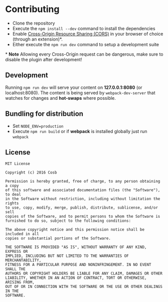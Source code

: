 # Contributing

- Clone the repository
- Execute the `npm install --dev` command to install the dependencies
- Enable [Cross-Origin Resource Sharing (CORS)][1] in your browser of choice (through an extension)\*.
- Either execute the `npm run dev` command to setup a development suite

\* **Note** Allowing every Cross-Origin request can be dangerous, make sure to disable the plugin after development!

Development
----

Running `npm run dev` will serve your content on **127.0.0.1:8080** (or localhost:8080). The content is being served by `webpack-dev-server` that watches for changes and **hot-swaps** where possible.

Bundling for distribution
----

 - Set `NODE_ENV=production`
 - Execute `npm run build` or if **webpack** is installed globally just run `webpack`

License
-

    MIT License
    
    Copyright (c) 2016 Cosb
        
    Permission is hereby granted, free of charge, to any person obtaining a copy
    of this software and associated documentation files (the "Software"), to deal
    in the Software without restriction, including without limitation the rights
    to use, copy, modify, merge, publish, distribute, sublicense, and/or sell
    copies of the Software, and to permit persons to whom the Software is
    furnished to do so, subject to the following conditions:
    
    The above copyright notice and this permission notice shall be included in all
    copies or substantial portions of the Software.
    
    THE SOFTWARE IS PROVIDED "AS IS", WITHOUT WARRANTY OF ANY KIND, EXPRESS OR
    IMPLIED, INCLUDING BUT NOT LIMITED TO THE WARRANTIES OF MERCHANTABILITY,
    FITNESS FOR A PARTICULAR PURPOSE AND NONINFRINGEMENT. IN NO EVENT SHALL THE
    AUTHORS OR COPYRIGHT HOLDERS BE LIABLE FOR ANY CLAIM, DAMAGES OR OTHER
    LIABILITY, WHETHER IN AN ACTION OF CONTRACT, TORT OR OTHERWISE, ARISING FROM,
    OUT OF OR IN CONNECTION WITH THE SOFTWARE OR THE USE OR OTHER DEALINGS IN THE
    SOFTWARE.

[1]: https://en.wikipedia.org/wiki/Cross-origin_resource_sharing